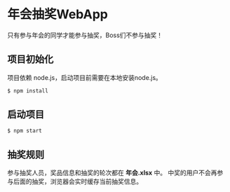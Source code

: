 # 年会抽奖WebApp
只有参与年会的同学才能参与抽奖，Boss们不参与抽奖！
## 项目初始化
项目依赖 node.js，启动项目前需要在本地安装node.js。
```bash
$ npm install
```
## 启动项目
```bash
$ npm start
```
## 抽奖规则
参与抽奖人员，奖品信息和抽奖的轮次都在 **年会.xlsx** 中。
中奖的用户不会再参与后面的抽奖，浏览器会实时缓存当前抽奖信息。
